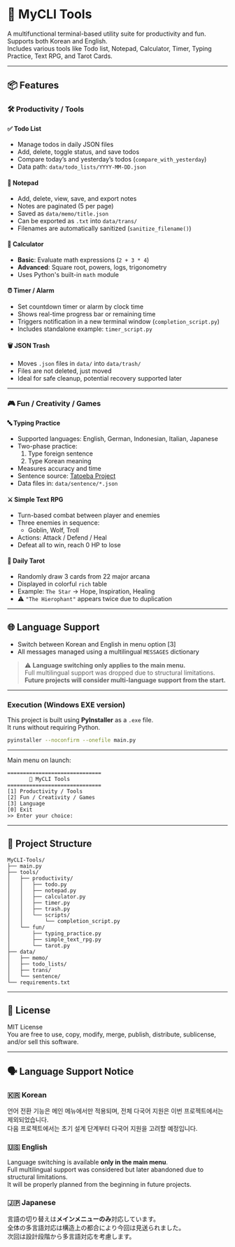 # 🧰 MyCLI Tools

A multifunctional terminal-based utility suite for productivity and fun.  
Supports both Korean and English.  
Includes various tools like Todo list, Notepad, Calculator, Timer, Typing Practice, Text RPG, and Tarot Cards.

---

## 📦 Features

### 🛠️ Productivity / Tools

#### ✅ Todo List
- Manage todos in daily JSON files
- Add, delete, toggle status, and save todos
- Compare today’s and yesterday’s todos (`compare_with_yesterday`)
- Data path: `data/todo_lists/YYYY-MM-DD.json`

#### 📝 Notepad
- Add, delete, view, save, and export notes
- Notes are paginated (5 per page)
- Saved as `data/memo/title.json`
- Can be exported as `.txt` into `data/trans/`
- Filenames are automatically sanitized (`sanitize_filename()`)

#### 🧮 Calculator
- **Basic**: Evaluate math expressions (`2 + 3 * 4`)
- **Advanced**: Square root, powers, logs, trigonometry
- Uses Python's built-in `math` module

#### ⏰ Timer / Alarm
- Set countdown timer or alarm by clock time
- Shows real-time progress bar or remaining time
- Triggers notification in a new terminal window (`completion_script.py`)
- Includes standalone example: `timer_script.py`

#### 🗑️ JSON Trash
- Moves `.json` files in `data/` into `data/trash/`
- Files are not deleted, just moved
- Ideal for safe cleanup, potential recovery supported later

---

### 🎮 Fun / Creativity / Games

#### 🔤 Typing Practice
- Supported languages: English, German, Indonesian, Italian, Japanese
- Two-phase practice:
  1. Type foreign sentence
  2. Type Korean meaning
- Measures accuracy and time
- Sentence source: [Tatoeba Project](https://tatoeba.org/eng)
- Data files in: `data/sentence/*.json`

#### ⚔️ Simple Text RPG
- Turn-based combat between player and enemies
- Three enemies in sequence:
  - Goblin, Wolf, Troll
- Actions: Attack / Defend / Heal
- Defeat all to win, reach 0 HP to lose

#### 🔮 Daily Tarot
- Randomly draw 3 cards from 22 major arcana
- Displayed in colorful `rich` table
- Example: `The Star` → Hope, Inspiration, Healing
- ⚠️ `"The Hierophant"` appears twice due to duplication

---

## 🌐 Language Support

- Switch between Korean and English in menu option [3]
- All messages managed using a multilingual `MESSAGES` dictionary

> ⚠️ **Language switching only applies to the main menu.**  
> Full multilingual support was dropped due to structural limitations.  
> **Future projects will consider multi-language support from the start.**

---

### Execution (Windows EXE version)
This project is built using **PyInstaller** as a `.exe` file.  
It runs without requiring Python.

```bash
pyinstaller --noconfirm --onefile main.py
```

---

Main menu on launch:

```
==============================
       🧰 MyCLI Tools       
==============================
[1] Productivity / Tools
[2] Fun / Creativity / Games
[3] Language
[0] Exit
>> Enter your choice:
```

---

## 📁 Project Structure

```
MyCLI-Tools/
├── main.py
├── tools/
│   ├── productivity/
│   │   ├── todo.py
│   │   ├── notepad.py
│   │   ├── calculator.py
│   │   ├── timer.py
│   │   ├── trash.py
│   │   └── scripts/
│   │       └── completion_script.py
│   └── fun/
│       ├── typing_practice.py
│       ├── simple_text_rpg.py
│       └── tarot.py
├── data/
│   ├── memo/
│   ├── todo_lists/
│   ├── trans/
│   └── sentence/
└── requirements.txt
```

---

## 📜 License

MIT License  
You are free to use, copy, modify, merge, publish, distribute, sublicense, and/or sell this software.

---

## 🗣️ Language Support Notice

### 🇰🇷 Korean  
언어 전환 기능은 메인 메뉴에서만 적용되며, 전체 다국어 지원은 이번 프로젝트에서는 제외되었습니다.  
다음 프로젝트에서는 초기 설계 단계부터 다국어 지원을 고려할 예정입니다.

### 🇺🇸 English  
Language switching is available **only in the main menu**.  
Full multilingual support was considered but later abandoned due to structural limitations.  
It will be properly planned from the beginning in future projects.

### 🇯🇵 Japanese  
言語の切り替えは**メインメニューのみ**対応しています。  
全体の多言語対応は構造上の都合により今回は見送られました。  
次回は設計段階から多言語対応を考慮します。
